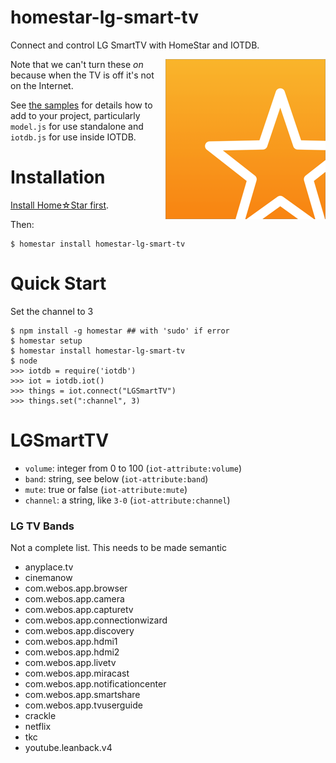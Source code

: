 # homestar-lg-smart-tv

Connect and control LG SmartTV with HomeStar and IOTDB. 

<img src="https://raw.githubusercontent.com/dpjanes/iotdb-homestar/master/docs/HomeStar.png" align="right" />

Note that we can't turn these _on_ because when the
TV is off it's not on the Internet.

See <a href="samples/">the samples</a> for details how to add to your project,
particularly <code>model.js</code> for use standalone
and <code>iotdb.js</code> for use inside IOTDB.

# Installation

[Install Home☆Star first](https://homestar.io/about/install).

Then:

    $ homestar install homestar-lg-smart-tv

# Quick Start

Set the channel to 3

	$ npm install -g homestar ## with 'sudo' if error
	$ homestar setup
	$ homestar install homestar-lg-smart-tv
	$ node
	>>> iotdb = require('iotdb')
	>>> iot = iotdb.iot()
	>>> things = iot.connect("LGSmartTV")
	>>> things.set(":channel", 3)

# LGSmartTV

* <code>volume</code>: integer from 0 to 100 (<code>iot-attribute:volume</code>)
* <code>band</code>: string, see below (<code>iot-attribute:band</code>)
* <code>mute</code>: true or false (<code>iot-attribute:mute</code>)
* <code>channel</code>: a string, like <code>3-0</code> (<code>iot-attribute:channel</code>)

### LG TV Bands

Not a complete list. This needs to be made semantic

* anyplace.tv
* cinemanow
* com.webos.app.browser
* com.webos.app.camera
* com.webos.app.capturetv
* com.webos.app.connectionwizard
* com.webos.app.discovery
* com.webos.app.hdmi1
* com.webos.app.hdmi2
* com.webos.app.livetv
* com.webos.app.miracast
* com.webos.app.notificationcenter
* com.webos.app.smartshare
* com.webos.app.tvuserguide
* crackle
* netflix
* tkc
* youtube.leanback.v4
